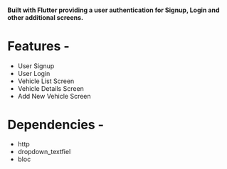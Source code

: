 #### Built with Flutter providing a user authentication for Signup, Login and other additional screens.

# Features - 
 
- User Signup
- User Login
- Vehicle List Screen 
- Vehicle Details Screen 
- Add New Vehicle Screen 

# Dependencies -

- http
- dropdown_textfiel
- bloc